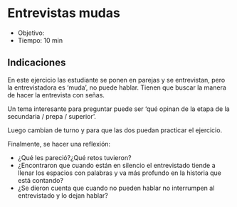 # Entrevistas mudas

- Objetivo:
- Tiempo: 10 min

## Indicaciones

En este ejercicio las estudiante se ponen en parejas y se entrevistan, pero la
entrevistadora es ‘muda’, no puede hablar. Tienen que buscar la manera de hacer
la entrevista con señas.

Un tema interesante para preguntar puede ser ‘qué opinan de la etapa de la
secundaria / prepa / superior’.

Luego cambian de turno y para que las dos puedan practicar el ejercicio.

Finalmente, se hacer una reflexión:

- ¿Qué les pareció?¿Qué retos tuvieron?
- ¿Encontraron que cuando están en silencio el entrevistado tiende a llenar los
  espacios con palabras y va más profundo en la historia que está contando?
- ¿Se dieron cuenta que cuando no pueden hablar no interrumpen al entrevistado y
  lo dejan hablar?
